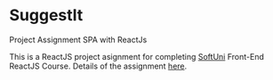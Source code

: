 # SuggestIt
Project Assignment SPA with ReactJs


This is a ReactJS project asignment for completing [SoftUni](https://softuni.bg/)
Front-End ReactJS Course. Details of the assignment [here](https://github.com/zhenyahodges/SoftUni-Courses/blob/main/Front_End/REACT/REACT-PROJECT/ReactJS-Project-Assignment.docx).
